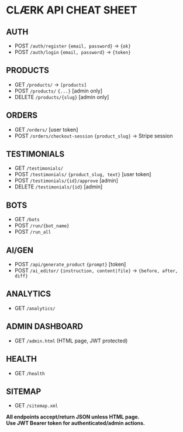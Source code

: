 # CLÆRK API CHEAT SHEET

## AUTH
- POST `/auth/register` `{email, password}` → `{ok}`
- POST `/auth/login` `{email, password}` → `{token}`

## PRODUCTS
- GET `/products/` → `[products]`
- POST `/products/` `{...}` [admin only]
- DELETE `/products/{slug}` [admin only]

## ORDERS
- GET `/orders/` [user token]
- POST `/orders/checkout-session` `{product_slug}` → Stripe session

## TESTIMONIALS
- GET `/testimonials/`
- POST `/testimonials/` `{product_slug, text}` [user token]
- POST `/testimonials/{id}/approve` [admin]
- DELETE `/testimonials/{id}` [admin]

## BOTS
- GET `/bots`
- POST `/run/{bot_name}`
- POST `/run_all`

## AI/GEN
- POST `/api/generate_product` `{prompt}` [token]
- POST `/ai_editor/` `{instruction, content|file}` → `{before, after, diff}`

## ANALYTICS
- GET `/analytics/`

## ADMIN DASHBOARD
- GET `/admin.html` (HTML page, JWT protected)

## HEALTH
- GET `/health`

## SITEMAP
- GET `/sitemap.xml`

**All endpoints accept/return JSON unless HTML page.**  
**Use JWT Bearer token for authenticated/admin actions.**
